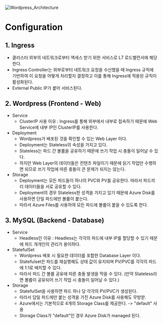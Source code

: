 ![Wordpress_Architecture](https://user-images.githubusercontent.com/50107548/141408380-0fea52a2-fe0d-4980-83dd-b60e13d3c53e.png)

# Configuration
## 1. Ingress
- 클러스터 외부의 네트워크로부터 액세스 받기 위한 서비스로 L7 로드밸런서에 해당한다.
- Ingress Controller는 외부로부터 네트워크 요청을 수신했을 때 Ingress 규칙에 기반하여 이 요청을 어떻게 처리할지 결정하고 이를 통해 Ingress에 적용된 규칙이 활성화된다.
- External Public IP가 붙어 서비스된다.


## 2. Wordpress (Frontend - Web)
- Service
  - ClusterIP 사용 이유 : Ingress를 통해 외부에서 내부로 접속하기 때문에 Web Service에 내부 IP인 ClusterIP를 사용한다.
- Deployment
  - Wordpress가 배포된 것을 확인할 수 있는 Web Layer 이다.
  - Deployment는 Stateless의 속성을 가지고 있다.
  - Stateless는 파드 간 볼륨을 공유하기 때문에 쓰기 작업 시 충돌이 일어날 수 있다.
  - 하지만 Web Layer의 데이터들은 컨텐츠 파일이기 때문에 읽기 작업만 수행하면 되므로 쓰기 작업에 따른 충돌이 큰 문제가 되지는 않는다.
- Storage
  - Deployment는 모든 파드들이 하나의 PVC와 PV를 공유한다. 따라서 파드끼리 데이터들을 서로 공유할 수 있다.
  - Deployment의 경우 Stateless한 성격을 가지고 있기 때문에 Azure Disk를 사용하면 단일 파드에만 볼륨이 붙는다.
  - 따라서 Azure Files를 사용하여 모든 파드에 볼륨이 붙을 수 있도록 한다.

## 3. MySQL (Backend - Database)
- Service
  - Headless인 이유 : Headless는 각각의 파드에 내부 IP를 할당할 수 있기 때문에 파드 개개인의 관리가 용이하다.
- StatefulSet
  - Wordpress 배포 시 필요한 데이터를 포함한 Database Layer 이다.
  - Statefulset은 파드를 재실행해도 상태 값이 유지되며 PV/PVC를 각각의 파드에 1:1로 배치할 수 있다.
  - 따라서 파드 간 볼륨 공유에 따른 충돌 발생을 막을 수 있다. (만약 Stateless라면 볼륨이 공유되어 쓰기 작업 시 충돌이 일어날 수 있다.)
- Storage
  - StatefulSet을 사용하면 파드 하나 당 각각의 PV/PVC가 생성된다.
  - 따라서 담일 파드에만 붙는 성격을 가진 Azure Disk를 사용해도 무방핟.
  - Azure에서는 기본적으로 4개의 Storage Class를 제공한다. -> "default" 사용
  - Storage Class가 "default"인 경우 Azure Disk가 managed 된다.
